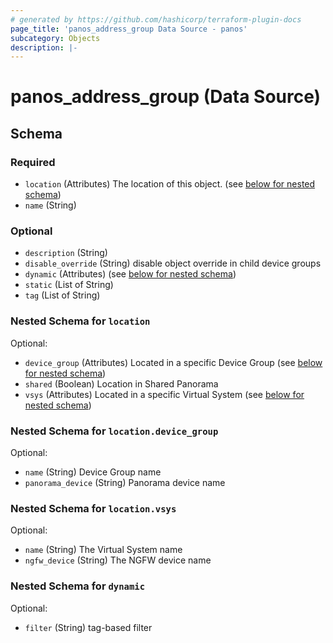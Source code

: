 ```yaml
---
# generated by https://github.com/hashicorp/terraform-plugin-docs
page_title: 'panos_address_group Data Source - panos'
subcategory: Objects
description: |-
---
```


# panos_address_group (Data Source)

<!-- schema generated by tfplugindocs -->

## Schema

### Required

- `location` (Attributes) The location of this object. (see [below for nested schema](#nestedatt--location))
- `name` (String)

### Optional

- `description` (String)
- `disable_override` (String) disable object override in child device groups
- `dynamic` (Attributes) (see [below for nested schema](#nestedatt--dynamic))
- `static` (List of String)
- `tag` (List of String)

<a id="nestedatt--location"></a>

### Nested Schema for `location`

Optional:

- `device_group` (Attributes) Located in a specific Device Group (see [below for nested schema](#nestedatt--location--device_group))
- `shared` (Boolean) Location in Shared Panorama
- `vsys` (Attributes) Located in a specific Virtual System (see [below for nested schema](#nestedatt--location--vsys))

<a id="nestedatt--location--device_group"></a>

### Nested Schema for `location.device_group`

Optional:

- `name` (String) Device Group name
- `panorama_device` (String) Panorama device name

<a id="nestedatt--location--vsys"></a>

### Nested Schema for `location.vsys`

Optional:

- `name` (String) The Virtual System name
- `ngfw_device` (String) The NGFW device name

<a id="nestedatt--dynamic"></a>

### Nested Schema for `dynamic`

Optional:

- `filter` (String) tag-based filter